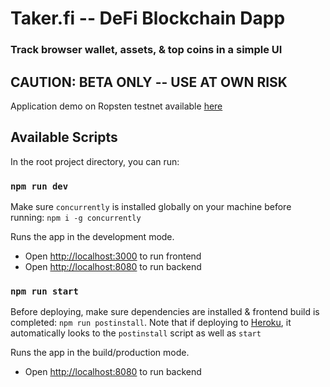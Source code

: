 # Taker.fi -- DeFi Blockchain Dapp
### Track browser wallet, assets, & top coins in a simple UI

## CAUTION: BETA ONLY -- USE AT OWN RISK

Application demo on Ropsten testnet available [here](https://mighty-dawn-52333.herokuapp.com/)

## Available Scripts

In the root project directory, you can run:

### `npm run dev`

Make sure `concurrently` is installed globally on your machine before running: `npm i -g concurrently`

Runs the app in the development mode.<br />
- Open [http://localhost:3000](http://localhost:3000) to run frontend
- Open [http://localhost:8080](http://localhost:8080) to run backend

### `npm run start`

Before deploying, make sure dependencies are installed & frontend build is completed: `npm run postinstall`. Note that if deploying to [Heroku](https://devcenter.heroku.com/articles/getting-started-with-nodejs), it automatically looks to the `postinstall` script as well as `start`

Runs the app in the build/production mode.<br />
- Open [http://localhost:8080](http://localhost:8080) to run backend
